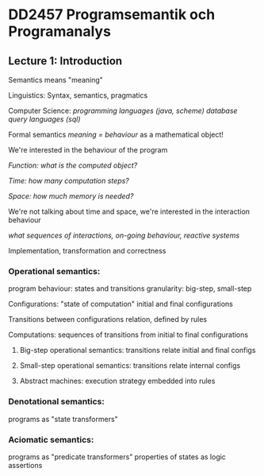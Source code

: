 # DD2457 Programsemantik och Programanalys

## Lecture 1: Introduction

Semantics means "meaning"


Linguistics: Syntax, semantics, pragmatics


Computer Science: 
*programming languages (java, scheme)*
*database query languages (sql)*


Formal semantics
*meaning = behaviour*
as a mathematical object!

We're interested in the behaviour of the program

*Function: what is the computed object?*

*Time: how many computation steps?*

*Space: how much memory is needed?*

We're not talking about time and space, we're interested in the interaction behaviour

*what sequences of interactions, on-going behaviour, reactive systems*

Implementation, transformation and correctness

### Operational semantics: 
program behaviour: states and transitions
granularity: big-step, small-step

Configurations: "state of computation" initial and final configurations

Transitions between configurations relation, defined by rules

Computations: sequences of transitions from initial to final configurations

1. Big-step operational semantics: transitions relate initial and final configs

2. Small-step operational semantics: transitions relate internal configs

3. Abstract machines: execution strategy embedded into rules

### Denotational semantics:
programs as "state transformers"

### Aciomatic semantics:
programs as "predicate transformers"
properties of states as logic assertions
